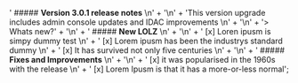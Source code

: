 ' ##### **Version 3.0.1 release notes**  \n' +
'\n' +
'This version upgrade includes admin console updates and IDAC improvements  \n' +
'\n' +
'> Whats new?' +
'\n' +
' ##### **New LOLZ**  \n' +
'\n' +
'   [x] Loren ipusm is simpy dummy test  \n' +
'   [x] Lorem ipusm has been the industrys standard dummy  \n' +
'   [x] It has survived not only five centuries  \n' +
'\n' +
' ##### **Fixes and Improvements**  \n' +
'\n' +
'   [x] it was popularised in the 1960s with the release  \n' +
'   [x] Lorem Ipusm is that it has a more-or-less normal';
